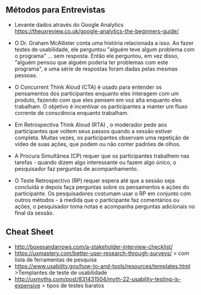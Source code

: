 ## Métodos para Entrevistas

- Levante dados através do Google Analytics
https://theuxreview.co.uk/google-analytics-the-beginners-guide/

- O Dr. Graham McAllister conta uma história relacionada a isso. Ao fazer testes de usabilidade, ele perguntou "alguém teve algum problema com o programa" ... sem resposta. Então ele perguntou, em vez disso, "alguém pensou que alguém poderia ter problemas com este programa", e uma série de respostas foram dadas pelas mesmas pessoas.

- O Concurrent Think Aloud (CTA) é usado para entender os pensamentos dos participantes enquanto eles interagem com um produto, fazendo com que eles pensem em voz alta enquanto eles trabalham. O objetivo é incentivar os participantes a manter um fluxo corrente de consciência enquanto trabalham.
- Em Retrospectiva Think Aloud (RTA) , o moderador pede aos participantes que voltem seus passos quando a sessão estiver completa. Muitas vezes, os participantes observam uma repetição de vídeo de suas ações, que podem ou não conter padrões de olhos.
- A Procura Simultânea (CP) requer que os participantes trabalhem nas tarefas - quando dizem algo interessante ou fazem algo único, o pesquisador faz perguntas de acompanhamento.
- O Teste Retrospectivo (RP) requer espera até que a sessão seja concluída e depois faça perguntas sobre os pensamentos e ações do participante. Os pesquisadores costumam usar o RP em conjunto com outros métodos - à medida que o participante faz comentários ou ações, o pesquisador toma notas e acompanha perguntas adicionais no final da sessão.

## Cheat Sheet
- http://boxesandarrows.com/a-stakeholder-interview-checklist/
- https://uxmastery.com/better-user-research-through-surveys/  > com lista de ferramentas de pesquisa
- https://www.usability.gov/how-to-and-tools/resources/templates.html >Templantes de teste de usabilidade
- http://uxmyths.com/post/831431504/myth-22-usability-testing-is-expensive > tipos de testes baratos

